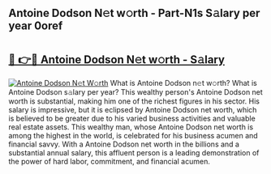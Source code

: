 ## Antoine Dodson N𝚎t w𝚘rth - Part-N1s S𝚊lary per year 0oref

# <h2><a href="http://gc4urn.nevu.top/?p=Antoine+Dodson">🔗 👉🔴 Antoine Dodson N𝚎t w𝚘rth - S𝚊lary</a></h2>

[![Antoine Dodson N𝚎t W𝚘rth](https://i.imgur.com/Oavwk0R.jpeg)](http://gc4urn.nevu.top/?p=Antoine+Dodson)
What is Antoine Dodson n𝚎t w𝚘rth? What is Antoine Dodson s𝚊lary per year?
This wealthy person's Antoine Dodson net worth is substantial, making him one of the richest figures in his sector. His salary is impressive, but it is eclipsed by Antoine Dodson net worth, which is believed to be greater due to his varied business activities and valuable real estate assets. This wealthy man, whose Antoine Dodson net worth is among the highest in the world, is celebrated for his business acumen and financial savvy. With a Antoine Dodson net worth in the billions and a substantial annual salary, this affluent person is a leading demonstration of the power of hard labor, commitment, and financial acumen.

